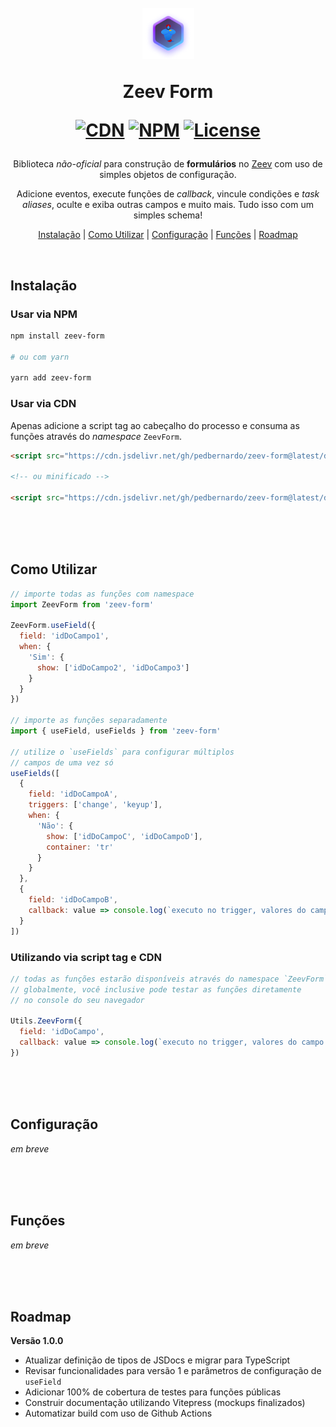<h1 align="center">
  <br>
  <img
    src="./img/zeev-form-badge.png"
    alt="Zeev Form Badge - Genie with crossed arms emoji inside a glowing purple hexagon"
  >
  <p>Zeev Form</p>

  [![CDN](https://data.jsdelivr.com/v1/package/gh/pedbernardo/zeev-form/badge)](https://www.jsdelivr.com/package/gh/pedbernardo/zeev-form)
  [![NPM](https://img.shields.io/npm/v/zeev-form)](https://www.npmjs.com/package/zeev-form)
  [![License](https://img.shields.io/badge/license-MIT-blue.svg)](https://opensource.org/licenses/MIT)
</h1>

<p align="center">
  Biblioteca <em>não-oficial</em> para construção de <strong>formulários</strong> no <a href="http://zeev.it" target="_blank">Zeev</a> com uso de simples objetos de configuração.
</p>

<p align="center">
  Adicione eventos, execute funções de <em>callback</em>, vincule condições e <em>task aliases</em>, oculte e exiba outras campos e muito mais. Tudo isso com um simples schema!
</p>

<p align="center">
  <a href="#instalação">Instalação</a> |
  <a href="#como-utilizar">Como Utilizar</a> |
  <a href="#configuração">Configuração</a> |
  <a href="#funções">Funções</a> |
  <a href="#Roadmap">Roadmap</a>
</p>

<br>

## Instalação
### Usar via NPM

```bash
npm install zeev-form

# ou com yarn

yarn add zeev-form
```

### Usar via CDN
Apenas adicione a script tag ao cabeçalho do processo e consuma as funções através do _namespace_ `ZeevForm`.
```html
<script src="https://cdn.jsdelivr.net/gh/pedbernardo/zeev-form@latest/dist/zeev-form.js"></script>

<!-- ou minificado -->

<script src="https://cdn.jsdelivr.net/gh/pedbernardo/zeev-form@latest/dist/zeev-form.min.js"></script>
```

<br>
<br>
<br>

## Como Utilizar

```js
// importe todas as funções com namespace
import ZeevForm from 'zeev-form'

ZeevForm.useField({
  field: 'idDoCampo1',
  when: {
    'Sim': {
      show: ['idDoCampo2', 'idDoCampo3']
    }
  }
})

// importe as funções separadamente
import { useField, useFields } from 'zeev-form'

// utilize o `useFields` para configurar múltiplos
// campos de uma vez só
useFields([
  {
    field: 'idDoCampoA',
    triggers: ['change', 'keyup'],
    when: {
      'Não': {
        show: ['idDoCampoC', 'idDoCampoD'],
        container: 'tr'
      }
    }
  },
  {
    field: 'idDoCampoB',
    callback: value => console.log(`executo no trigger, valores do campo: ${value}`)
  }
])
```

### Utilizando via script tag e CDN
```js
// todas as funções estarão disponíveis através do namespace `ZeevForm`
// globalmente, você inclusive pode testar as funções diretamente
// no console do seu navegador

Utils.ZeevForm({
  field: 'idDoCampo',
  callback: value => console.log(`executo no trigger, valores do campo: ${value}`)
})
```

<br>
<br>
<br>

## Configuração

_em breve_

<br>
<br>
<br>

## Funções

_em breve_

<br>
<br>
<br>

## Roadmap

**Versão 1.0.0**
- Atualizar definição de tipos de JSDocs e migrar para TypeScript
- Revisar funcionalidades para versão 1 e parâmetros de configuração de `useField`
- Adicionar 100% de cobertura de testes para funções públicas
- Construir documentação utilizando Vitepress (mockups finalizados)
- Automatizar build com uso de Github Actions
